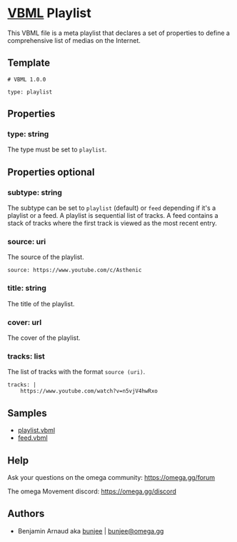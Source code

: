 # [VBML](../README.md) Playlist

This VBML file is a meta playlist that declares a set of properties to define a comprehensive list
of medias on the Internet.

## Template

```
# VBML 1.0.0

type: playlist
```

## Properties

### type: string

The type must be set to `playlist`.

## Properties optional

### subtype: string

The subtype can be set to `playlist` (default) or `feed` depending if it's a playlist or a feed. A
playlist is sequential list of tracks. A feed contains a stack of tracks where the first track is
viewed as the most recent entry.

### source: uri

The source of the playlist.
```
source: https://www.youtube.com/c/Asthenic
```

### title: string

The title of the playlist.

### cover: url

The cover of the playlist.

### tracks: list

The list of tracks with the format `source (uri)`.
```
tracks: |
    https://www.youtube.com/watch?v=n5vjV4hwRxo
```

## Samples

- [playlist.vbml](../samples/playlist.vbml)
- [feed.vbml](../samples/feed.vbml)

## Help

Ask your questions on the omega community: https://omega.gg/forum

The omega Movement discord: https://omega.gg/discord

## Authors

- Benjamin Arnaud aka [bunjee](http://bunjee.me) | <bunjee@omega.gg>
